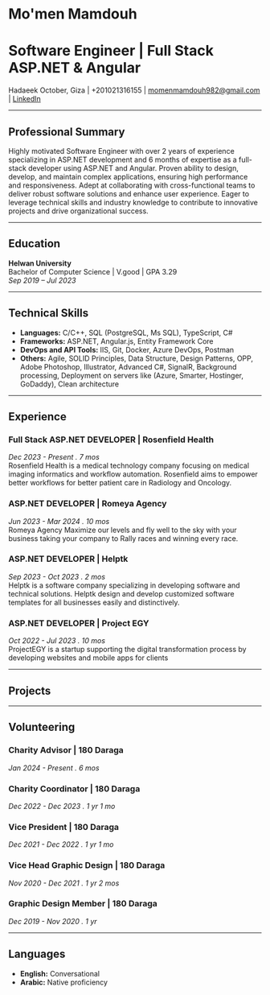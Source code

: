 # Mo'men Mamdouh 
# Software Engineer |  Full Stack ASP.NET & Angular

Hadaeek October, Giza | +201021316155 | momenmamdouh982@gmail.com | [LinkedIn](https://www.linkedin.com/in/mo-men-mamdouh-02070319b)

---

## Professional Summary

Highly motivated Software Engineer with over 2 years of experience specializing in ASP.NET development and 6 months of expertise as a full-stack developer using ASP.NET and Angular. Proven ability to design, develop, and maintain complex applications, ensuring high performance and responsiveness. Adept at collaborating with cross-functional teams to deliver robust software solutions and enhance user experience. Eager to leverage technical skills and industry knowledge to contribute to innovative projects and drive organizational success.

---

## Education

**Helwan University**  
Bachelor of Computer Science | V.good | GPA 3.29<br>
_Sep 2019 – Jul 2023_

---

## Technical Skills

- **Languages:** C/C++, SQL (PostgreSQL, Ms SQL), TypeScript, C#
- **Frameworks:** ASP.NET, Angular.js, Entity Framework Core
- **DevOps and API Tools:** IIS, Git, Docker, Azure DevOps, Postman
- **Others:** Agile, SOLID Principles, Data Structure, Design Patterns, OPP, Adobe Photoshop, Illustrator, Advanced C#, SignalR, Background processing, Deployment on servers like (Azure, Smarter, Hostinger, GoDaddy), Clean architecture

---

## Experience

### Full Stack ASP.NET DEVELOPER | Rosenfield Health  
_Dec 2023 - Present . 7 mos_<br>
Rosenfield Health is a medical technology company focusing on medical imaging informatics and workflow automation. Rosenfield aims to empower better workflows for better patient care in Radiology and Oncology.

### ASP.NET DEVELOPER | Romeya Agency  
_Jun 2023 - Mar 2024 . 10 mos_<br>
Romeya Agency Maximize our levels and fly well to the sky with your business taking your company to Rally races and winning every race.

### ASP.NET DEVELOPER | Helptk  
_Sep 2023 - Oct 2023 . 2 mos_<br>
Helptk is a software company specializing in developing software and technical solutions. Helptk design and develop customized software templates for all businesses easily and distinctively.

### ASP.NET DEVELOPER | Project EGY  
_Oct 2022 - Jul 2023 . 10 mos_<br>
ProjectEGY is a startup supporting the digital transformation process by developing websites and mobile apps for clients

---

## Projects



---

## Volunteering

### Charity Advisor | 180 Daraga 
_Jan 2024 - Present . 6 mos_

### Charity Coordinator | 180 Daraga 
_Dec 2022 - Dec 2023 . 1 yr 1 mo_

### Vice President | 180 Daraga 
_Dec 2021 - Dec 2022 . 1 yr 1 mo_

### Vice Head Graphic Design | 180 Daraga 
_Nov 2020 - Dec 2021 . 1 yr 2 mos_

### Graphic Design Member | 180 Daraga 
_Dec 2019 - Nov 2020 . 1 yr_

---

## Languages

- **English:** Conversational
- **Arabic:** Native proficiency
